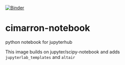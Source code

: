 [![Binder](https://mybinder.org/badge.svg)](https://mybinder.org/v2/gh/cimarron-io/cimarron-notebook/master)
# cimarron-notebook
python notebook for jupyterhub

This image builds on jupyter/scipy-notebook and adds `jupyterlab_templates` and `altair`
